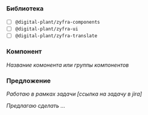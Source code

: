 ### Библиотека

- [ ] `@digital-plant/zyfra-components`
- [ ] `@digital-plant/zyfra-ui`
- [ ] `@digital-plant/zyfra-translate`

### Компонент

_Название комонента или группы компонентов_

### Предложение

_Работаю в рамках задачи [ссылка на задачу в jira]_

_Предлагаю сделать ..._
